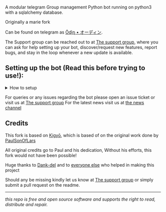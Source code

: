 A modular telegram Group management Python bot running on python3 with a sqlalchemy database.

Originally a marie fork

Can be found on telegram as [Ōɖìղ • オーディン](https://t.me/OdinRobot).

The Support group can be reached out to at [The support group](https://t.me/TheBotsSupport), where you can ask for help setting up your bot, discover/request new features, report bugs, and stay in the loop whenever a new update is available.



## Setting up the bot (Read this before trying to use!):


<details>
  <summary>How to setup</summary>
  
- `git clone https://github.com/FantasticSukhi/ProBoy`
- `cd ProBoy`
- `cp sample_config.ini config.ini`
- *Fill in all the vars*
- `pip3 install -U -r requirements.txt`
- *And finally* `python3 -m tg_bot`

*Enjoy!*
</details>

For queries or any issues regarding the bot please open an issue ticket or visit us at [The support group](https://t.me/TheBotsSupport) 
For the latest news visit us at [the news channel](https://t.me/LukeBots) 

## Credits
This fork is based on [Kigyō](https://github.com/Dank-del/EnterpriseALRobot), which is based of on the original work done by [PaulSonOfLars](https://github.com/PaulSonOfLars)

All original credits go to Paul and his dedication, Without his efforts, this fork would not have been possible!

Huge thanks to [Dank-del](https://github.com/Dank-del) and to [everyone else](https://github.com/OdinRobot/OdinRobot/graphs/contributors) who helped in making this project

Should any be missing kindly let us know at [The support group](https://t.me/TheBotsSupport) or simply submit a pull request on the readme.


-------------------------------------------------------------------------------------
  

*this repo is free and open source software and supports the right to read, distribute and repair.*
